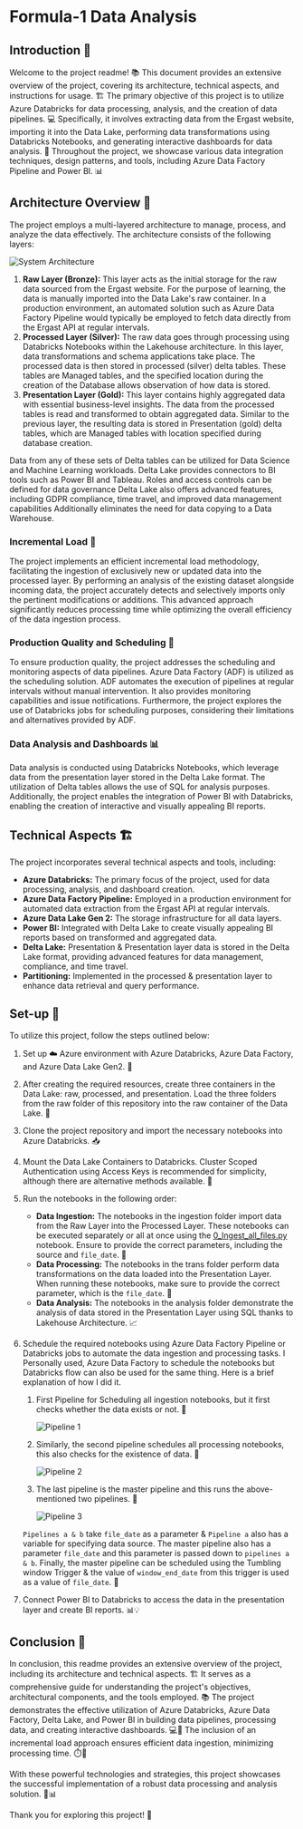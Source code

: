 # Formula-1 Data Analysis

## Introduction 🌟

Welcome to the project readme! 📚 This document provides an extensive overview of the project, covering its architecture, technical aspects, and instructions for usage. 🏗️ The primary objective of this project is to utilize Azure Databricks for data processing, analysis, and the creation of data pipelines. 💻 Specifically, it involves extracting data from the Ergast website, importing it into the Data Lake, performing data transformations using Databricks Notebooks, and generating interactive dashboards for data analysis. 🔄 Throughout the project, we showcase various data integration techniques, design patterns, and tools, including Azure Data Factory Pipeline and Power BI. 📊

## Architecture Overview 📐

The project employs a multi-layered architecture to manage, process, and analyze the data effectively. The architecture consists of the following layers:

![System Architecture](https://github.com/pratik-18/Formula-1/blob/master/Images/SysArchi.png)

1. **Raw Layer (Bronze):** This layer acts as the initial storage for the raw data sourced from the Ergast website. For the purpose of learning, the data is manually imported into the Data Lake's raw container. In a production environment, an automated solution such as Azure Data Factory Pipeline would typically be employed to fetch data directly from the Ergast API at regular intervals.
2. **Processed Layer (Silver):** The raw data goes through processing using Databricks Notebooks within the Lakehouse architecture. In this layer, data transformations and schema applications take place. The processed data is then stored in processed (silver) delta tables. These tables are Managed tables, and the specified location during the creation of the Database allows observation of how data is stored.
3. **Presentation Layer (Gold):** This layer contains highly aggregated data with essential business-level insights. The data from the processed tables is read and transformed to obtain aggregated data. Similar to the previous layer, the resulting data is stored in Presentation (gold) delta tables, which are Managed tables with location specified during database creation.

Data from any of these sets of Delta tables can be utilized for Data Science and Machine Learning workloads. Delta Lake provides connectors to BI tools such as Power BI and Tableau. Roles and access controls can be defined for data governance Delta Lake also offers advanced features, including GDPR compliance, time travel, and improved data management capabilities Additionally eliminates the need for data copying to a Data Warehouse.

### Incremental Load 🔄

The project implements an efficient incremental load methodology, facilitating the ingestion of exclusively new or updated data into the processed layer. By performing an analysis of the existing dataset alongside incoming data, the project accurately detects and selectively imports only the pertinent modifications or additions. This advanced approach significantly reduces processing time while optimizing the overall efficiency of the data ingestion process.

### Production Quality and Scheduling 📅

To ensure production quality, the project addresses the scheduling and monitoring aspects of data pipelines. Azure Data Factory (ADF) is utilized as the scheduling solution. ADF automates the execution of pipelines at regular intervals without manual intervention. It also provides monitoring capabilities and issue notifications. Furthermore, the project explores the use of Databricks jobs for scheduling purposes, considering their limitations and alternatives provided by ADF.

### Data Analysis and Dashboards 📊

Data analysis is conducted using Databricks Notebooks, which leverage data from the presentation layer stored in the Delta Lake format. The utilization of Delta tables allows the use of SQL for analysis purposes. Additionally, the project enables the integration of Power BI with Databricks, enabling the creation of interactive and visually appealing BI reports.

## Technical Aspects 🏗️

The project incorporates several technical aspects and tools, including:

- **Azure Databricks:** The primary focus of the project, used for data processing, analysis, and dashboard creation.
- **Azure Data Factory Pipeline:** Employed in a production environment for automated data extraction from the Ergast API at regular intervals.
- **Azure Data Lake Gen 2:** The storage infrastructure for all data layers.
- **Power BI:** Integrated with Delta Lake to create visually appealing BI reports based on transformed and aggregated data.
- **Delta Lake:** Presentation & Presentation layer data is stored in the Delta Lake format, providing advanced features for data management, compliance, and time travel.
- **Partitioning:** Implemented in the processed & presentation layer to enhance data retrieval and query performance.

## Set-up 🔧

To utilize this project, follow the steps outlined below:

1. Set up ☁️ Azure environment with Azure Databricks, Azure Data Factory, and Azure Data Lake Gen2. 📁
2. After creating the required resources, create three containers in the Data Lake: raw, processed, and presentation. Load the three folders from the raw folder of this repository into the raw container of the Data Lake. 📁
3. Clone the project repository and import the necessary notebooks into Azure Databricks. 📥
4. Mount the Data Lake Containers to Databricks. Cluster Scoped Authentication using Access Keys is recommended for simplicity, although there are alternative methods available. 🔑
5. Run the notebooks in the following order:
    - **Data Ingestion:** The notebooks in the ingestion folder import data from the Raw Layer into the Processed Layer. These notebooks can be executed separately or all at once using the [0_Ingest_all_files.py](https://github.com/pratik-18/Formula-1/blob/master/Notebooks/ingestion/0_Ingest_all_files.py) notebook. Ensure to provide the correct parameters, including the source and `file_date`. 📂
    - **Data Processing:** The notebooks in the trans folder perform data transformations on the data loaded into the Presentation Layer. When running these notebooks, make sure to provide the correct parameter, which is the `file_date`. 🚀
    - **Data Analysis:** The notebooks in the analysis folder demonstrate the analysis of data stored in the Presentation Layer using SQL thanks to Lakehouse Architecture. 📈
6. Schedule the required notebooks using Azure Data Factory Pipeline or Databricks jobs to automate the data ingestion and processing tasks. I Personally used, Azure Data Factory to schedule the notebooks but Databricks flow can also be used for the same thing. Here is a brief explanation of how I did it.
    1. First Pipeline for Scheduling all ingestion notebooks, but it first checks whether the data exists or not. 📅
        
        ![Pipeline 1](https://github.com/pratik-18/Formula-1/blob/master/Images/P_1.png)
        
    2. Similarly, the second pipeline schedules all processing notebooks, this also checks for the existence of data. 🔄
        
        ![Pipeline 2](https://github.com/pratik-18/Formula-1/blob/master/Images/P_2.png)
        
    3. The last pipeline is the master pipeline and this runs the above-mentioned two pipelines. 🎯
        
        ![Pipeline 3](https://github.com/pratik-18/Formula-1/blob/master/Images/P_3.png)
        
    
    `Pipelines a & b` take `file_date` as a parameter & `Pipeline a` also has a variable for specifying data source. The master pipeline also has a parameter `file_date` and this parameter is passed down to `pipelines a & b`. Finally, the master pipeline can be scheduled using the Tumbling window Trigger & the value of `window_end_date` from this trigger is used as a value of `file_date`. 📆
    
7. Connect Power BI to Databricks to access the data in the presentation layer and create BI reports. 📊💡

## Conclusion 🌟

In conclusion, this readme provides an extensive overview of the project, including its architecture and technical aspects. 🏗️ It serves as a comprehensive guide for understanding the project's objectives, architectural components, and the tools employed. 📚 The project demonstrates the effective utilization of Azure Databricks, Azure Data Factory, Delta Lake, and Power BI in building data pipelines, processing data, and creating interactive dashboards. 💻🔧 The inclusion of an incremental load approach ensures efficient data ingestion, minimizing processing time. ⏱️🚀

With these powerful technologies and strategies, this project showcases the successful implementation of a robust data processing and analysis solution. 🎉📊

Thank you for exploring this project! 🙌
